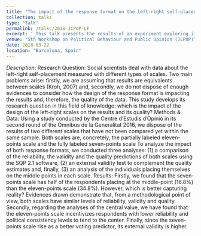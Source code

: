 ```yaml
---
title: "The impact of the response format on the left-right self-placement"
collection: talks
type: "Talk"
permalink: /talks/2018-JCPOP-LF
excerpt: '_This talk presents the results of an experiment exploring if the response format affects the respondent's self-placement in a question about their self-right ideology_ [Read more](https://orioljbosch.github.io/publication/2018-JCPOP-LF)'
venue: "5th Workshop on Political Behaviour and Public Opinion (JCPOP)"
date: 2018-03-22
location: "Barcelona, Spain"
---
```


_Description_: Research Question:  Social scientists deal with data about the left-right self-placement measured with different types of scales. Two main problems arise: firstly, we are assuming that results are equivalents between scales (Kroh, 2007) and, secondly, we do not dispose of enough evidences to consider how the design of the response format is impacting the results and, therefore, the quality of the data. 
This study develops its research question in this field of knowledge: which is the impact of the design of the left-right scales on the results and its quality?
Methods & Data: Using a study conducted by the Centre d’Estudis d’Opinió in its second round of the Omnibus de la Generalitat 2016, we dispose of the results of two different scales that have not been compared yet within the same sample. Both scales are, concretely, the partially labeled eleven-points scale and the fully labeled seven-points scale
To analyze the impact of both response formats, we conducted three analyses: (1) a comparison of the reliability, the validity and the quality predictions of both scales using the SQP 2.1 software, (2) an external validity test to complement the quality estimates and, finally, (3) an analysis of the individuals placing themselves on the middle points in each scale. 
Results: Firstly, we found that the seven-points scale has half of the respondents placing at the middle-point (16.8%) than the eleven-points scale (34.8%). However, which is better capturing reality? Evidences drawn demonstrate that, from a methodological point of view, both scales have similar levels of reliability, validity and quality. Secondly, regarding the analyses of the central value, we have found that the eleven-points scale incentivizes respondents with lower reliability and political consistency levels to tend to the center. Finally, since the seven-points scale rise as a better voting predictor, its external validity is higher.
